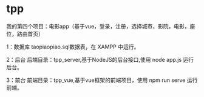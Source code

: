 # tpp
我的第四个项目：电影app（基于vue，登录，注册，选择城市，影院，电影，座位，路由首页）

1：数据库
taopiaopiao.sql数据表，在 XAMPP 中运行。

2：后台
后端目录：tpp_server,基于NodeJS的后台接口,使用 node app.js 运行后台。

3：前台
前端目录：tpp_vue,基于vue框架的前端项目，使用 npm run serve 运行前端。
